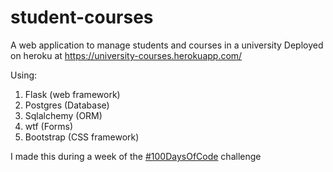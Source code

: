 # student-courses
A web application to manage students and courses in a university
Deployed on heroku at https://university-courses.herokuapp.com/

Using:
1. Flask (web framework)
2. Postgres (Database)
3. Sqlalchemy (ORM)
4. wtf (Forms)
5. Bootstrap (CSS framework)

I made this during a week of the [#100DaysOfCode](https://www.100daysofcode.com/) challenge
